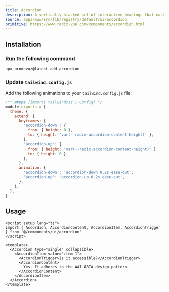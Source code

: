 ```yaml
---
title: Accordion
description: A vertically stacked set of interactive headings that each reveal a section of content.
source: apps/www/src/lib/registry/default/ui/accordion
primitive: https://www.radix-vue.com/components/accordion.html
---
```


<ComponentPreview name="AccordionDemo" class="sm:max-w-[70%]" />

## Installation

<Steps>

### Run the following command

```bash
npx brodevuz@latest add accordion
```

### Update `tailwind.config.js`

Add the following animations to your `tailwind.config.js` file:

```js title="tailwind.config.js" {5-18}
/** @type {import('tailwindcss').Config} */
module.exports = {
  theme: {
    extend: {
      keyframes: {
        'accordion-down': {
          from: { height: 0 },
          to: { height: 'var(--radix-accordion-content-height)' },
        },
        'accordion-up': {
          from: { height: 'var(--radix-accordion-content-height)' },
          to: { height: 0 },
        },
      },
      animation: {
        'accordion-down': 'accordion-down 0.2s ease-out',
        'accordion-up': 'accordion-up 0.2s ease-out',
      },
    },
  },
}
```

</Steps>

## Usage

```vue
<script setup lang="ts">
import { Accordion, AccordionContent, AccordionItem, AccordionTrigger } from '@/components/ui/accordion'
</script>

<template>
  <Accordion type="single" collapsible>
    <AccordionItem value="item-1">
      <AccordionTrigger>Is it accessible?</AccordionTrigger>
      <AccordionContent>
        Yes. It adheres to the WAI-ARIA design pattern.
      </AccordionContent>
    </AccordionItem>
  </Accordion>
</template>
```
